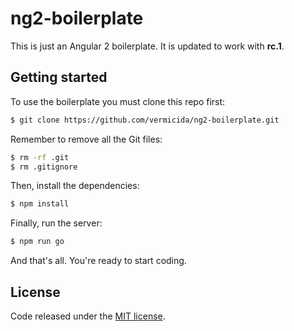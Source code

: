 
# ng2-boilerplate

This is just an Angular 2 boilerplate. It is updated to work with **rc.1**.

## Getting started

To use the boilerplate you must clone this repo first:
```bash
$ git clone https://github.com/vermicida/ng2-boilerplate.git
```

Remember to remove all the Git files:
```bash
$ rm -rf .git
$ rm .gitignore
```

Then, install the dependencies:
```bash
$ npm install
```

Finally, run the server:
```bash
$ npm run go
```

And that's all. You're ready to start coding.

## License

Code released under the [MIT license](./LICENSE).
